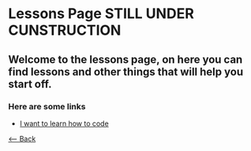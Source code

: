 # Lessons Page **STILL UNDER CUNSTRUCTION**
## Welcome to the lessons page, on here you can find lessons and other things that will help you start off.


### Here are some links
- [I want to learn how to code](./CODING)

[<-- Back](./)
